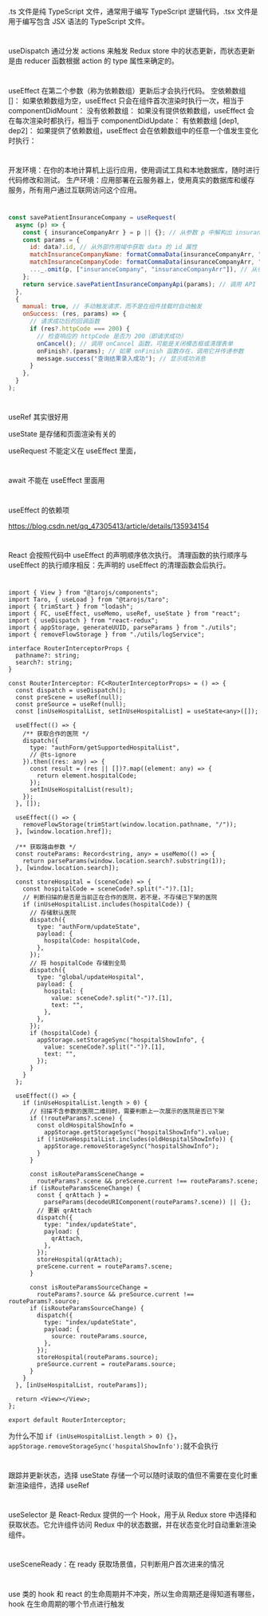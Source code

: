 #

.ts 文件是纯 TypeScript 文件，通常用于编写 TypeScript 逻辑代码，.tsx 文件是用于编写包含 JSX 语法的 TypeScript 文件。

#

useDispatch 通过分发 actions 来触发 Redux store 中的状态更新，而状态更新是由 reducer 函数根据 action 的 type 属性来确定的。

#

useEffect 在第二个参数（称为依赖数组）更新后才会执行代码。
空依赖数组 []：
如果依赖数组为空，useEffect 只会在组件首次渲染时执行一次，相当于 componentDidMount：
没有依赖数组：
如果没有提供依赖数组，useEffect 会在每次渲染时都执行，相当于 componentDidUpdate：
有依赖数组 [dep1, dep2]：
如果提供了依赖数组，useEffect 会在依赖数组中的任意一个值发生变化时执行：

#

开发环境：在你的本地计算机上运行应用，使用调试工具和本地数据库，随时进行代码修改和测试。
生产环境：应用部署在云服务器上，使用真实的数据库和缓存服务，所有用户通过互联网访问这个应用。

#

```js
const savePatientInsuranceCompany = useRequest(
  async (p) => {
    const { insuranceCompanyArr } = p || {}; // 从参数 p 中解构出 insuranceCompanyArr，如果 p 为空，则 insuranceCompanyArr 为 undefined
    const params = {
      id: data?.id, // 从外部作用域中获取 data 的 id 属性
      matchInsuranceCompanyName: formatCommaData(insuranceCompanyArr, "label"), // 将 insuranceCompanyArr 中的 'label' 属性用逗号分隔并格式化
      matchInsuranceCompanyCode: formatCommaData(insuranceCompanyArr, "value"), // 将 insuranceCompanyArr 中的 'value' 属性用逗号分隔并格式化
      ..._.omit(p, ["insuranceCompany", "insuranceCompanyArr"]), // 从参数 p 中去除 'insuranceCompany' 和 'insuranceCompanyArr' 属性，保留其余属性
    };
    return service.savePatientInsuranceCompanyApi(params); // 调用 API 服务，传递格式化后的参数
  },
  {
    manual: true, // 手动触发请求，而不是在组件挂载时自动触发
    onSuccess: (res, params) => {
      // 请求成功后的回调函数
      if (res?.httpCode === 200) {
        // 检查响应的 httpCode 是否为 200（即请求成功）
        onCancel(); // 调用 onCancel 函数，可能是关闭模态框或清理表单
        onFinish?.(params); // 如果 onFinish 函数存在，调用它并传递参数
        message.success("查询结果录入成功"); // 显示成功消息
      }
    },
  }
);
```

#

useRef 其实很好用

useState 是存储和页面渲染有关的

useRequest 不能定义在 useEffect 里面，

#

await 不能在 useEffect 里面用

#

useEffect 的依赖项

https://blog.csdn.net/qq_47305413/article/details/135934154

#

React 会按照代码中 useEffect 的声明顺序依次执行。
清理函数的执行顺序与 useEffect 的执行顺序相反：先声明的 useEffect 的清理函数会后执行。

#

```tsx
import { View } from "@tarojs/components";
import Taro, { useLoad } from "@tarojs/taro";
import { trimStart } from "lodash";
import { FC, useEffect, useMemo, useRef, useState } from "react";
import { useDispatch } from "react-redux";
import { appStorage, generateUUID, parseParams } from "./utils";
import { removeFlowStorage } from "./utils/logService";

interface RouterInterceptorProps {
  pathname?: string;
  search?: string;
}

const RouterInterceptor: FC<RouterInterceptorProps> = () => {
  const dispatch = useDispatch();
  const preScene = useRef(null);
  const preSource = useRef(null);
  const [inUseHospitalList, setInUseHospitalList] = useState<any>([]);

  useEffect(() => {
    /** 获取合作的医院 */
    dispatch({
      type: "authForm/getSupportedHospitalList",
      // @ts-ignore
    }).then((res: any) => {
      const result = (res || [])?.map((element: any) => {
        return element.hospitalCode;
      });
      setInUseHospitalList(result);
    });
  }, []);

  useEffect(() => {
    removeFlowStorage(trimStart(window.location.pathname, "/"));
  }, [window.location.href]);

  /** 获取路由参数 */
  const routeParams: Record<string, any> = useMemo(() => {
    return parseParams(window.location.search?.substring(1));
  }, [window.location.search]);

  const storeHospital = (sceneCode) => {
    const hospitalCode = sceneCode?.split("-")?.[1];
    // 判断扫描的是否是当前正在合作的医院，若不是，不存储已下架的医院
    if (inUseHospitalList.includes(hospitalCode)) {
      // 存储默认医院
      dispatch({
        type: "authForm/updateState",
        payload: {
          hospitalCode: hospitalCode,
        },
      });
      // 将 hospitalCode 存储到全局
      dispatch({
        type: "global/updateHospital",
        payload: {
          hospital: {
            value: sceneCode?.split("-")?.[1],
            text: "",
          },
        },
      });
      if (hospitalCode) {
        appStorage.setStorageSync("hospitalShowInfo", {
          value: sceneCode?.split("-")?.[1],
          text: "",
        });
      }
    }
  };

  useEffect(() => {
    if (inUseHospitalList.length > 0) {
      // 扫描不含参数的医院二维码时，需要判断上一次展示的医院是否已下架
      if (!routeParams?.scene) {
        const oldHospitalShowInfo =
          appStorage.getStorageSync("hospitalShowInfo").value;
        if (!inUseHospitalList.includes(oldHospitalShowInfo)) {
          appStorage.removeStorageSync("hospitalShowInfo");
        }
      }

      const isRouteParamsSceneChange =
        routeParams?.scene && preScene.current !== routeParams?.scene;
      if (isRouteParamsSceneChange) {
        const { qrAttach } =
          parseParams(decodeURIComponent(routeParams?.scene)) || {};
        // 更新 qrAttach
        dispatch({
          type: "index/updateState",
          payload: {
            qrAttach,
          },
        });
        storeHospital(qrAttach);
        preScene.current = routeParams?.scene;
      }

      const isRouteParamsSourceChange =
        routeParams?.source && preSource.current !== routeParams?.source;
      if (isRouteParamsSourceChange) {
        dispatch({
          type: "index/updateState",
          payload: {
            source: routeParams.source,
          },
        });
        storeHospital(routeParams.source);
        preSource.current = routeParams.source;
      }
    }
  }, [inUseHospitalList, routeParams]);

  return <View></View>;
};

export default RouterInterceptor;
```

为什么不加 `if (inUseHospitalList.length > 0) {}`，`appStorage.removeStorageSync('hospitalShowInfo');`就不会执行

#

跟踪并更新状态，选择 useState
存储一个可以随时读取的值但不需要在变化时重新渲染组件，选择 useRef

#

useSelector 是 React-Redux 提供的一个 Hook，用于从 Redux store 中选择和获取状态。它允许组件访问 Redux 中的状态数据，并在状态变化时自动重新渲染组件。

#

useSceneReady：在 ready 获取场景值，只判断用户首次进来的情况

#

use 类的 hook 和 react 的生命周期并不冲突，所以生命周期还是得知道有哪些，hook 在生命周期的哪个节点进行触发
